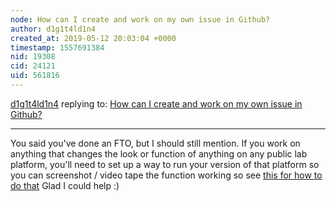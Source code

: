```yaml
---
node: How can I create and work on my own issue in Github? 
author: d1g1t4ld1n4
created_at: 2019-05-12 20:03:04 +0000
timestamp: 1557691384
nid: 19308
cid: 24121
uid: 561816
---
```




[d1g1t4ld1n4](../profile/d1g1t4ld1n4) replying to: [How can I create and work on my own issue in Github? ](../notes/bsugar/05-12-2019/how-can-i-create-and-work-on-my-own-issue-in-github)

----
 You said you've done an FTO, but I should still mention. If you work on anything that changes the look or function of anything on any public lab platform, you'll need to set up a way to run your version of that platform so you can screenshot / video tape the function working so see [this for how to do that](https://github.com/publiclab/plots2/issues/3840) Glad I could help :)